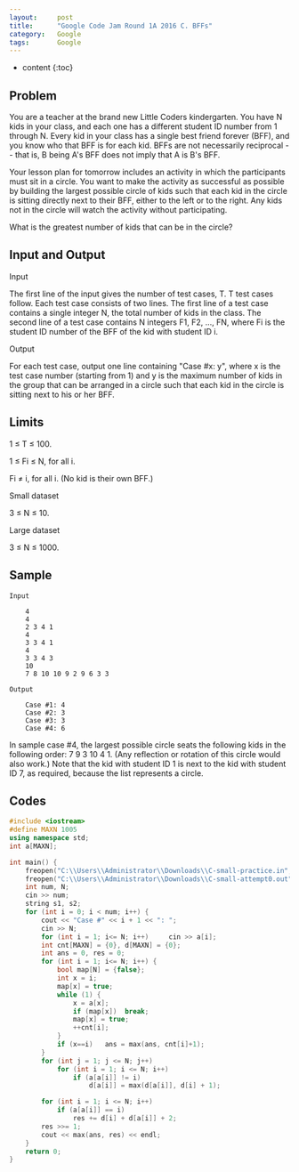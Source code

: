 ```yaml
---
layout:     post
title:      "Google Code Jam Round 1A 2016 C. BFFs"
category:   Google
tags:       Google
---
```


* content
{:toc}

## Problem

You are a teacher at the brand new Little Coders kindergarten. You have N kids in your class, and each one has a different student ID number from 1 through N. Every kid in your class has a single best friend forever (BFF), and you know who that BFF is for each kid. BFFs are not necessarily reciprocal -- that is, B being A's BFF does not imply that A is B's BFF.

Your lesson plan for tomorrow includes an activity in which the participants must sit in a circle. You want to make the activity as successful as possible by building the largest possible circle of kids such that each kid in the circle is sitting directly next to their BFF, either to the left or to the right. Any kids not in the circle will watch the activity without participating.

What is the greatest number of kids that can be in the circle?

## Input and Output

Input

The first line of the input gives the number of test cases, T. T test cases follow. Each test case consists of two lines. The first line of a test case contains a single integer N, the total number of kids in the class. The second line of a test case contains N integers F1, F2, ..., FN, where Fi is the student ID number of the BFF of the kid with student ID i.

Output

For each test case, output one line containing "Case #x: y", where x is the test case number (starting from 1) and y is the maximum number of kids in the group that can be arranged in a circle such that each kid in the circle is sitting next to his or her BFF.

## Limits

1 ≤ T ≤ 100.

1 ≤ Fi ≤ N, for all i.

Fi ≠ i, for all i. (No kid is their own BFF.)

Small dataset

3 ≤ N ≤ 10.

Large dataset

3 ≤ N ≤ 1000.

## Sample

```
Input 
 	
	4
	4
	2 3 4 1
	4
	3 3 4 1
	4
	3 3 4 3
	10
	7 8 10 10 9 2 9 6 3 3

Output 

	Case #1: 4
	Case #2: 3
	Case #3: 3
	Case #4: 6
```

In sample case #4, the largest possible circle seats the following kids in the following order: 7 9 3 10 4 1. (Any reflection or rotation of this circle would also work.) Note that the kid with student ID 1 is next to the kid with student ID 7, as required, because the list represents a circle.

## Codes

```cpp
#include <iostream>
#define MAXN 1005
using namespace std;
int a[MAXN];

int main() {
    freopen("C:\\Users\\Administrator\\Downloads\\C-small-practice.in","r",stdin);
    freopen("C:\\Users\\Administrator\\Downloads\\C-small-attempt0.out","w",stdout);
    int num, N;
    cin >> num;
    string s1, s2;
    for (int i = 0; i < num; i++) {
        cout << "Case #" << i + 1 << ": ";
        cin >> N;
        for (int i = 1; i<= N; i++)     cin >> a[i];
        int cnt[MAXN] = {0}, d[MAXN] = {0};
        int ans = 0, res = 0;
        for (int i = 1; i<= N; i++) {
            bool map[N] = {false};
            int x = i;
            map[x] = true;
            while (1) {
                x = a[x];
                if (map[x])  break;
                map[x] = true;
                ++cnt[i];
            }
            if (x==i)   ans = max(ans, cnt[i]+1);
        }
        for (int j = 1; j <= N; j++)
            for (int i = 1; i <= N; i++)
                if (a[a[i]] != i)
                    d[a[i]] = max(d[a[i]], d[i] + 1);

        for (int i = 1; i <= N; i++)
            if (a[a[i]] == i)
                res += d[i] + d[a[i]] + 2;
        res >>= 1;
        cout << max(ans, res) << endl;
    }
    return 0;
}
```